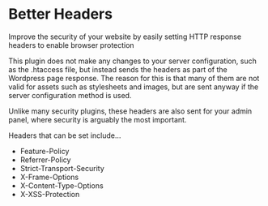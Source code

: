 # Better Headers
Improve the security of your website by easily setting HTTP response headers to enable browser protection

This plugin does not make any changes to your server configuration, such as the .htaccess file, but instead sends the headers as part of the Wordpress page response.  The reason for this is that many of them are not valid for assets such as stylesheets and images, but are sent anyway if the server configuration method is used.  

Unlike many security plugins, these headers are also sent for your admin panel, where security is arguably the most important.

Headers that can be set include...
* Feature-Policy
* Referrer-Policy
* Strict-Transport-Security
* X-Frame-Options
* X-Content-Type-Options
* X-XSS-Protection   
